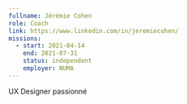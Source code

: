 ```yaml
---
fullname: Jérémie Cohen
role: Coach
link: https://www.linkedin.com/in/jeremiecohen/
missions:
  - start: 2021-04-14
    end: 2021-07-31
    status: independent
    employer: NUMA
---
```


UX Designer passionné
